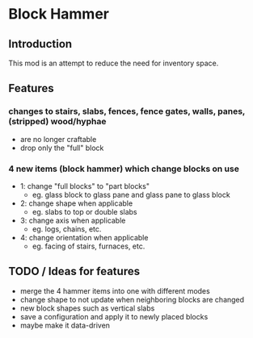 # Block Hammer

## Introduction
This mod is an attempt to reduce the need for inventory space.

## Features
### changes to stairs, slabs, fences, fence gates, walls, panes, (stripped) wood/hyphae
- are no longer craftable
- drop only the "full" block

### 4 new items (block hammer) which change blocks on use
- 1: change "full blocks" to "part blocks"
    - eg. glass block to glass pane and glass pane to glass block
- 2: change shape when applicable
    - eg. slabs to top or double slabs
- 3: change axis when applicable
    - eg. logs, chains, etc.
- 4: change orientation when applicable
    - eg. facing of stairs, furnaces, etc.
    
## TODO / Ideas for features
- merge the 4 hammer items into one with different modes
- change shape to not update when neighboring blocks are changed
- new block shapes such as vertical slabs
- save a configuration and apply it to newly placed blocks
- maybe make it data-driven